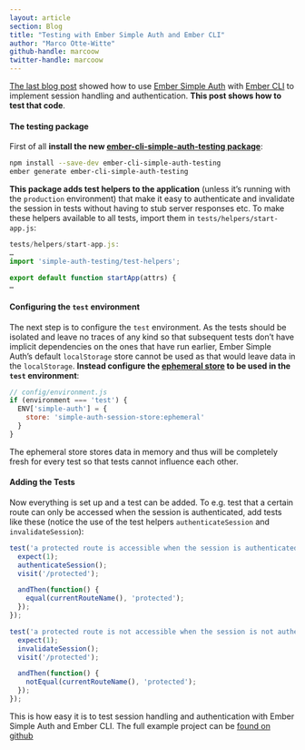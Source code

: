 ```yaml
---
layout: article
section: Blog
title: "Testing with Ember Simple Auth and Ember CLI"
author: "Marco Otte-Witte"
github-handle: marcoow
twitter-handle: marcoow
---
```


[The last blog post](http://log.simplabs.com/post/90339547725/using-ember-simple-auth-with-ember-cli "Using Ember Simple Auth with ember-cli") showed how to use [Ember Simple Auth](http://t.umblr.com/redirect?z=https%3A%2F%2Fgithub.com%2Fsimplabs%2Fember-simple-auth&t=ZmM4MGVkMWQxMWVhOTNhYjc3YzkzNzg1MDg5NjBlMzhiNDk0NzFkNSxROWdOazNNeg%3D%3D) with [Ember CLI](http://t.umblr.com/redirect?z=https%3A%2F%2Fgithub.com%2Fstefanpenner%2Fember-cli&t=NjM0MGJhMWU0YWE2MjU0OWY2MmIxOTJhN2UzZDk5ZWI1MTM3MTI4MixROWdOazNNeg%3D%3D) to implement session handling and authentication. **This post shows how to test that code**.

<!--break-->

#### The testing package

First of all **install the new [ember-cli-simple-auth-testing package](http://t.umblr.com/redirect?z=https%3A%2F%2Fwww.npmjs.org%2Fpackage%2Fember-cli-simple-auth-testing&t=MDQxZjE0NzQyNDcwNjg4ZjU1OTI0NTUwYWU4YzAzNjk5YTA3MjM5ZCxROWdOazNNeg%3D%3D)**:

```bash
npm install --save-dev ember-cli-simple-auth-testing
ember generate ember-cli-simple-auth-testing
```

**This package adds test helpers to the application** (unless it’s running with the `production` environment) that make it easy to authenticate and invalidate the session in tests without having to stub server responses etc. To make these helpers available to all tests, import them in `tests/helpers/start-app.js`:

```js
tests/helpers/start-app.js:
…
import 'simple-auth-testing/test-helpers';

export default function startApp(attrs) {
…
```

#### Configuring the `test` environment

The next step is to configure the `test` environment. As the tests should be isolated and leave no traces of any kind so that subsequent tests don’t have implicit dependencies on the ones that have run earlier, Ember Simple Auth’s default `localStorage` store cannot be used as that would leave data in the `localStorage`. **Instead configure the [ephemeral store](http://t.umblr.com/redirect?z=http%3A%2F%2Fember-simple-auth.simplabs.com%2Fember-simple-auth-api-docs.html%23SimpleAuth-Stores-Ephemeral&t=NzQ0YTEzNTVhMTMyNmM3ZjQzZmQ5YmI1NDk0ZWMxY2YyNjFhM2Y2OCxROWdOazNNeg%3D%3D) to be used in the `test` environment**:

```js
// config/environment.js
if (environment === 'test') {
  ENV['simple-auth'] = {
    store: 'simple-auth-session-store:ephemeral'
  }
}
```

The ephemeral store stores data in memory and thus will be completely fresh for every test so that tests cannot influence each other.

#### Adding the Tests

Now everything is set up and a test can be added. To e.g. test that a certain route can only be accessed when the session is authenticated, add tests like these (notice the use of the test helpers `authenticateSession` and `invalidateSession`):

```js
test('a protected route is accessible when the session is authenticated', function() {
  expect(1);
  authenticateSession();
  visit('/protected');

  andThen(function() {
    equal(currentRouteName(), 'protected');
  });
});

test('a protected route is not accessible when the session is not authenticated', function() {
  expect(1);
  invalidateSession();
  visit('/protected');

  andThen(function() {
    notEqual(currentRouteName(), 'protected');
  });
});
```

This is how easy it is to test session handling and authentication with Ember Simple Auth and Ember CLI. The full example project can be [found on github](http://t.umblr.com/redirect?z=https%3A%2F%2Fgithub.com%2Fsimplabs%2Fember-cli-simple-auth-example&t=ZjQ0ODFmZDE5ZjFhYjdjMmZkMzVkZDllZTA3MTJkMmNiNzdlZDRlYixROWdOazNNeg%3D%3D)
